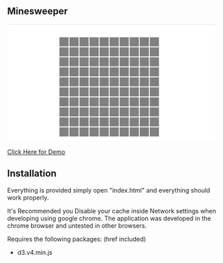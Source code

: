 
## Minesweeper
![demo gif1](sample.gif)

[Click Here for Demo](https://jevan1000.github.io/Minesweeper/)

## Installation
Everything is provided simply open "index.html" and everything should
work properly.

It's Recommended you Disable your cache inside Network settings when developing 
using google chrome. The application was developed in the chrome browser 
and untested in other browsers.

Requires the following packages: (href included)
- d3.v4.min.js

